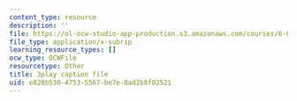 ```yaml
---
content_type: resource
description: ''
file: https://ol-ocw-studio-app-production.s3.amazonaws.com/courses/6-042j-mathematics-for-computer-science-spring-2015/e828b53047535567be7e8ad2b8f02521_D9l-pIg1Ayo.vtt
file_type: application/x-subrip
learning_resource_types: []
ocw_type: OCWFile
resourcetype: Other
title: 3play caption file
uid: e828b530-4753-5567-be7e-8ad2b8f02521
---
```

